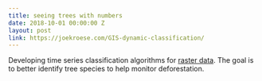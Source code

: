 ```yaml
---
title: seeing trees with numbers
date: 2018-10-01 00:00:00 Z
layout: post
link: https://joekroese.com/GIS-dynamic-classification/
---
```


Developing time series classification algorithms for [raster data](https://docs.qgis.org/2.18/en/docs/gentle_gis_introduction/raster_data.html). The goal is to better identify tree species to help monitor deforestation.